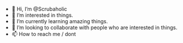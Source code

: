 - 👋 Hi, I’m @Scrubaholic 
- 👀 I’m interested in things.
- 🌱 I’m currently learning amazing things.
- 💞️ I’m looking to collaborate with people who are interested in things.
- 📫 How to reach me / dont

<!---
Scrubaholic/Scrubaholic is a ✨ special ✨ repository because its `README.md` (this file) appears on your GitHub profile.
You can click the Preview link to take a look at your changes.
--->
